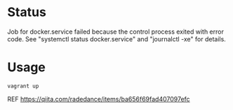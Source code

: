 # Status

Job for docker.service failed because the control process exited with error code. See "systemctl status docker.service" and "journalctl -xe" for details.

# Usage

```
vagrant up
```

REF https://qiita.com/radedance/items/ba656f69fad407097efc
